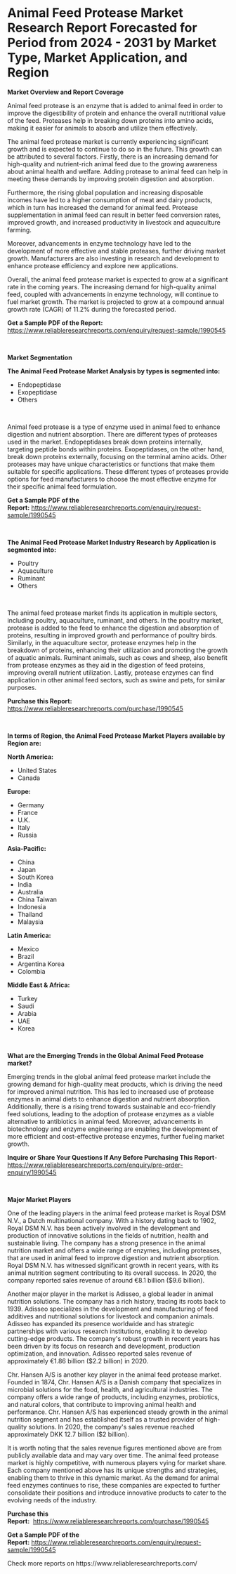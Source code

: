 <p><h1>Animal Feed Protease Market Research Report Forecasted for Period from 2024 -  2031 by Market Type, Market Application, and Region</h1></p><p><strong>Market Overview and Report Coverage</strong></p>
<p><p>Animal feed protease is an enzyme that is added to animal feed in order to improve the digestibility of protein and enhance the overall nutritional value of the feed. Proteases help in breaking down proteins into amino acids, making it easier for animals to absorb and utilize them effectively.</p><p>The animal feed protease market is currently experiencing significant growth and is expected to continue to do so in the future. This growth can be attributed to several factors. Firstly, there is an increasing demand for high-quality and nutrient-rich animal feed due to the growing awareness about animal health and welfare. Adding protease to animal feed can help in meeting these demands by improving protein digestion and absorption.</p><p>Furthermore, the rising global population and increasing disposable incomes have led to a higher consumption of meat and dairy products, which in turn has increased the demand for animal feed. Protease supplementation in animal feed can result in better feed conversion rates, improved growth, and increased productivity in livestock and aquaculture farming.</p><p>Moreover, advancements in enzyme technology have led to the development of more effective and stable proteases, further driving market growth. Manufacturers are also investing in research and development to enhance protease efficiency and explore new applications.</p><p>Overall, the animal feed protease market is expected to grow at a significant rate in the coming years. The increasing demand for high-quality animal feed, coupled with advancements in enzyme technology, will continue to fuel market growth. The market is projected to grow at a compound annual growth rate (CAGR) of 11.2% during the forecasted period.</p></p>
<p><strong>Get a Sample PDF of the Report:</strong> <a href="https://www.reliableresearchreports.com/enquiry/request-sample/1990545">https://www.reliableresearchreports.com/enquiry/request-sample/1990545</a></p>
<p>&nbsp;</p>
<p><strong>Market Segmentation</strong></p>
<p><strong>The Animal Feed Protease Market Analysis by types is segmented into:</strong></p>
<p><ul><li>Endopeptidase</li><li>Exopeptidase</li><li>Others</li></ul></p>
<p>&nbsp;</p>
<p><p>Animal feed protease is a type of enzyme used in animal feed to enhance digestion and nutrient absorption. There are different types of proteases used in the market. Endopeptidases break down proteins internally, targeting peptide bonds within proteins. Exopeptidases, on the other hand, break down proteins externally, focusing on the terminal amino acids. Other proteases may have unique characteristics or functions that make them suitable for specific applications. These different types of proteases provide options for feed manufacturers to choose the most effective enzyme for their specific animal feed formulation.</p></p>
<p><strong>Get a Sample PDF of the Report:</strong>&nbsp;<a href="https://www.reliableresearchreports.com/enquiry/request-sample/1990545">https://www.reliableresearchreports.com/enquiry/request-sample/1990545</a></p>
<p>&nbsp;</p>
<p><strong>The Animal Feed Protease Market Industry Research by Application is segmented into:</strong></p>
<p><ul><li>Poultry</li><li>Aquaculture</li><li>Ruminant</li><li>Others</li></ul></p>
<p>&nbsp;</p>
<p><p>The animal feed protease market finds its application in multiple sectors, including poultry, aquaculture, ruminant, and others. In the poultry market, protease is added to the feed to enhance the digestion and absorption of proteins, resulting in improved growth and performance of poultry birds. Similarly, in the aquaculture sector, protease enzymes help in the breakdown of proteins, enhancing their utilization and promoting the growth of aquatic animals. Ruminant animals, such as cows and sheep, also benefit from protease enzymes as they aid in the digestion of feed proteins, improving overall nutrient utilization. Lastly, protease enzymes can find application in other animal feed sectors, such as swine and pets, for similar purposes.</p></p>
<p><strong>Purchase this Report:</strong>&nbsp; <a href="https://www.reliableresearchreports.com/purchase/1990545">https://www.reliableresearchreports.com/purchase/1990545</a></p>
<p>&nbsp;</p>
<p><strong>In terms of Region, the Animal Feed Protease Market Players available by Region are:</strong></p>
<p>
    <p> <strong> North America: </strong>
        <ul>
            <li>United States</li>
            <li>Canada</li>
        </ul>
        </p> 
    <p> <strong> Europe: </strong>
        <ul>
            <li>Germany</li>
            <li>France</li>
            <li>U.K.</li>
            <li>Italy</li>
            <li>Russia</li>
        </ul>
        </p> 
    <p> <strong> Asia-Pacific: </strong>
        <ul>
            <li>China</li>
            <li>Japan</li>
            <li>South Korea</li>
            <li>India</li>
            <li>Australia</li>
            <li>China Taiwan</li>
            <li>Indonesia</li>
            <li>Thailand</li>
            <li>Malaysia</li>
        </ul>
        </p> 
    <p> <strong> Latin America: </strong>
        <ul>
            <li>Mexico</li>
            <li>Brazil</li>
            <li>Argentina Korea</li>
            <li>Colombia</li>
        </ul>
        </p> 
    <p> <strong> Middle East & Africa: </strong>
        <ul>
            <li>Turkey</li>
            <li>Saudi</li>
            <li>Arabia</li>
            <li>UAE</li>
            <li>Korea</li>
        </ul>
    </p>
    </p>
<p>&nbsp;</p>
<p><strong>What are the Emerging Trends in the Global Animal Feed Protease market?</strong></p>
<p><p>Emerging trends in the global animal feed protease market include the growing demand for high-quality meat products, which is driving the need for improved animal nutrition. This has led to increased use of protease enzymes in animal diets to enhance digestion and nutrient absorption. Additionally, there is a rising trend towards sustainable and eco-friendly feed solutions, leading to the adoption of protease enzymes as a viable alternative to antibiotics in animal feed. Moreover, advancements in biotechnology and enzyme engineering are enabling the development of more efficient and cost-effective protease enzymes, further fueling market growth.</p></p>
<p><strong>Inquire or Share Your Questions If Any Before Purchasing This Report</strong>- <a href="https://www.reliableresearchreports.com/enquiry/pre-order-enquiry/1990545">https://www.reliableresearchreports.com/enquiry/pre-order-enquiry/1990545</a></p>
<p>&nbsp;</p>
<p><strong>Major Market Players</strong></p>
<p><p>One of the leading players in the animal feed protease market is Royal DSM N.V., a Dutch multinational company. With a history dating back to 1902, Royal DSM N.V. has been actively involved in the development and production of innovative solutions in the fields of nutrition, health and sustainable living. The company has a strong presence in the animal nutrition market and offers a wide range of enzymes, including proteases, that are used in animal feed to improve digestion and nutrient absorption. Royal DSM N.V. has witnessed significant growth in recent years, with its animal nutrition segment contributing to its overall success. In 2020, the company reported sales revenue of around €8.1 billion ($9.6 billion).</p><p>Another major player in the market is Adisseo, a global leader in animal nutrition solutions. The company has a rich history, tracing its roots back to 1939. Adisseo specializes in the development and manufacturing of feed additives and nutritional solutions for livestock and companion animals. Adisseo has expanded its presence worldwide and has strategic partnerships with various research institutions, enabling it to develop cutting-edge products. The company's robust growth in recent years has been driven by its focus on research and development, production optimization, and innovation. Adisseo reported sales revenue of approximately €1.86 billion ($2.2 billion) in 2020.</p><p>Chr. Hansen A/S is another key player in the animal feed protease market. Founded in 1874, Chr. Hansen A/S is a Danish company that specializes in microbial solutions for the food, health, and agricultural industries. The company offers a wide range of products, including enzymes, probiotics, and natural colors, that contribute to improving animal health and performance. Chr. Hansen A/S has experienced steady growth in the animal nutrition segment and has established itself as a trusted provider of high-quality solutions. In 2020, the company's sales revenue reached approximately DKK 12.7 billion ($2 billion).</p><p>It is worth noting that the sales revenue figures mentioned above are from publicly available data and may vary over time. The animal feed protease market is highly competitive, with numerous players vying for market share. Each company mentioned above has its unique strengths and strategies, enabling them to thrive in this dynamic market. As the demand for animal feed enzymes continues to rise, these companies are expected to further consolidate their positions and introduce innovative products to cater to the evolving needs of the industry.</p></p>
<p><strong>Purchase this Report:</strong>&nbsp;&nbsp;<a href="https://www.reliableresearchreports.com/purchase/1990545">https://www.reliableresearchreports.com/purchase/1990545</a></p>
<p></p>
<p><strong>Get a Sample PDF of the Report:</strong>&nbsp;<a href="https://www.reliableresearchreports.com/enquiry/request-sample/1990545">https://www.reliableresearchreports.com/enquiry/request-sample/1990545</a></p>
<p>Check more reports on https://www.reliableresearchreports.com/</p>